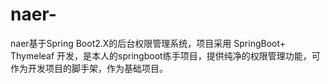 # naer-
naer基于Spring Boot2.X的后台权限管理系统，项目采用 SpringBoot+ Thymeleaf 开发，是本人的springboot练手项目，提供纯净的权限管理功能，可作为开发项目的脚手架，作为基础项目。
